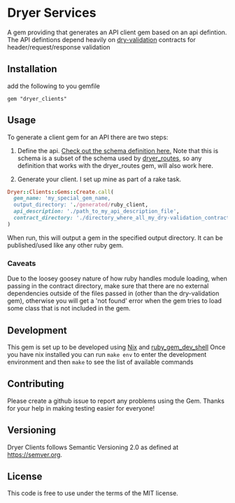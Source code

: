 # Dryer Services
A gem providing that generates an API client gem based on an api defintion.
The API defintions depend heavily on [dry-validation](https://dry-rb.org/gems/dry-validation/1.8/) contracts
for header/request/response validation

## Installation
add the following to you gemfile
```
gem "dryer_clients"
```

## Usage
To generate a client gem for an API there are two steps:

1. Define the api. [Check out the schema definition here.](./lib/dryer/clients/api_descriptions/description_schema.rb)
Note that this is schema is a subset of the schema used by [dryer_routes](github.com/jbernie/dryer_routes),
so any definition that works with the dryer_routes gem, will also work here.

2. Generate your client. I set up mine as part of a rake task.
```ruby
Dryer::Clients::Gems::Create.call(
  gem_name: 'my_special_gem_name,
  output_directory: './generated/ruby_client,
  api_description: './path_to_my_api_description_file',
  contract_directory: './directory_where_all_my_dry-validation_contracts_are'
)
```

When run, this will output a gem in the specified output directory. It can be published/used like any other
ruby gem.

### Caveats
Due to the loosey goosey nature of how ruby handles module loading, when passing in
the contract directory, make sure that there are no external dependencies outside of
the files passed in (other than the dry-validation gem), otherwise you will get a
'not found' error when the gem tries to load some class that is not included in the gem.

## Development
This gem is set up to be developed using [Nix](https://nixos.org/) and
[ruby_gem_dev_shell](https://github.com/jbernie2/ruby_gem_dev_shell)
Once you have nix installed you can run `make env` to enter the development
environment and then `make` to see the list of available commands

## Contributing
Please create a github issue to report any problems using the Gem.
Thanks for your help in making testing easier for everyone!

## Versioning
Dryer Clients follows Semantic Versioning 2.0 as defined at https://semver.org.

## License
This code is free to use under the terms of the MIT license.
